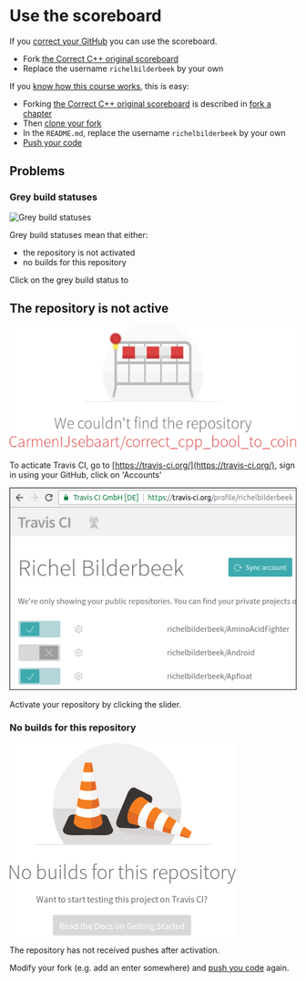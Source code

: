# Use the scoreboard 

If you [correct your GitHub](correct_your_github.md) you can use the scoreboard.

 * Fork [the Correct C++ original scoreboard](https://github.com/richelbilderbeek/correct_cpp_scoreboard)
 * Replace the username `richelbilderbeek` by your own

If you [know how this course works](how_this_course_works.md), this is easy:

 * Forking [the Correct C++ original scoreboard](https://github.com/richelbilderbeek/correct_cpp_scoreboard) is described in [fork a chapter](fork_a_chapter.md)
 * Then [clone your fork](clone_your_fork.md)
 * In the `README.md`, replace the username `richelbilderbeek` by your own
 * [Push your code](push_your_code.md)

## Problems

### Grey build statuses

![Grey build statuses]([pics/scoreboard_grey_build_statuses.png)

Grey build statuses mean that either:

  * the repository is not activated
  * no builds for this repository

Click on the grey build status to 

## The repository is not active

![Inactive repo](pics/inactive_repo.png)

To acticate Travis CI, go to [https://travis-ci.org/](https://travis-ci.org/), sign in using your GitHub, click on 'Accounts'

![Activate your repository](pics/TravisAccountsBordered.png)

Activate your repository by clicking the slider.

### No builds for this repository

![No builds](pics/no_builds.png)

The repository has not received pushes after activation. 

Modify your fork (e.g. add an enter somewhere) and [push you code](push_your_code.md) again.
